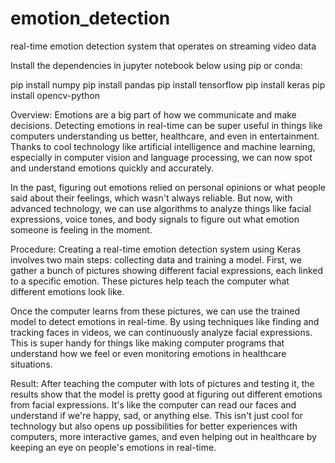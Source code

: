 # emotion_detection
 real-time emotion detection system that operates on streaming video data

Install the dependencies in jupyter notebook below using pip or conda:

pip install numpy
pip install pandas
pip install tensorflow
pip install keras
pip install opencv-python


Overview:
Emotions are a big part of how we communicate and make decisions. Detecting emotions in real-time can be super useful in things like computers understanding us better, healthcare, and even in entertainment. Thanks to cool technology like artificial intelligence and machine learning, especially in computer vision and language processing, we can now spot and understand emotions quickly and accurately.

In the past, figuring out emotions relied on personal opinions or what people said about their feelings, which wasn't always reliable. But now, with advanced technology, we can use algorithms to analyze things like facial expressions, voice tones, and body signals to figure out what emotion someone is feeling in the moment.

Procedure:
Creating a real-time emotion detection system using Keras involves two main steps: collecting data and training a model. First, we gather a bunch of pictures showing different facial expressions, each linked to a specific emotion. These pictures help teach the computer what different emotions look like.

Once the computer learns from these pictures, we can use the trained model to detect emotions in real-time. By using techniques like finding and tracking faces in videos, we can continuously analyze facial expressions. This is super handy for things like making computer programs that understand how we feel or even monitoring emotions in healthcare situations.

Result:
After teaching the computer with lots of pictures and testing it, the results show that the model is pretty good at figuring out different emotions from facial expressions. It's like the computer can read our faces and understand if we're happy, sad, or anything else. This isn't just cool for technology but also opens up possibilities for better experiences with computers, more interactive games, and even helping out in healthcare by keeping an eye on people's emotions in real-time.







